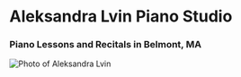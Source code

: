 ---
---

# Aleksandra Lvin Piano Studio
### Piano Lessons and Recitals in Belmont, MA

![Photo of Aleksandra Lvin](/me.jpg)
